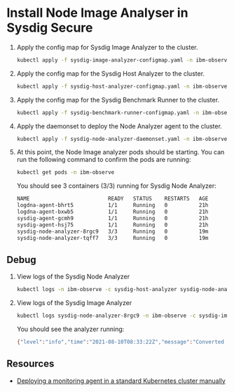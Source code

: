 # Install Node Image Analyser in Sysdig Secure

1. Apply the config map for Sysdig Image Analyzer to the cluster.

    ```sh
    kubectl apply -f sysdig-image-analyzer-configmap.yaml -n ibm-observe
    ```

1. Apply the config map for the Sysdig Host Analyzer to the cluster.

    ```sh
    kubectl apply -f sysdig-host-analyzer-configmap.yaml -n ibm-observe
    ```

1. Apply the config map for the Sysdig Benchmark Runner to the cluster.

    ```sh
    kubectl apply -f sysdig-benchmark-runner-configmap.yaml -n ibm-observe
    ```

1. Apply the daemonset to deploy the Node Analyzer agent to the cluster.

    ```sh
    kubectl apply -f sysdig-node-analyzer-daemonset.yaml -n ibm-observe
    ```

1. At this point, the Node Image analyzer pods should be starting. You can run the following command to confirm the pods are running:

    ```sh
    kubectl get pods -n ibm-observe
    ```

    You should see 3 containers (3/3) running for Sysdig Node Analyzer:

    ```sh
    NAME                         READY   STATUS    RESTARTS   AGE
    logdna-agent-bhrt5           1/1     Running   0          21h
    logdna-agent-bxwb5           1/1     Running   0          21h
    sysdig-agent-gcmh9           1/1     Running   0          21h
    sysdig-agent-hsj75           1/1     Running   0          21h
    sysdig-node-analyzer-8rgc9   3/3     Running   0          19m
    sysdig-node-analyzer-tqff7   3/3     Running   0          19m
    ```

## Debug

1. View logs of the Sysdig Node Analyzer

    ```sh
    kubectl logs -n ibm-observe -c sysdig-host-analyzer sysdig-node-analyzer-8rgc9
    ```

1. View logs of the Sysdig Image Analyzer

    ```sh
    kubectl logs sysdig-node-analyzer-8rgc9 -n ibm-observe -c sysdig-image-analyzer
    ```

    You should see the analyzer running:

    ```sh
    {"level":"info","time":"2021-08-10T08:33:22Z","message":"Converted containerd image &{de.icr.io/mace/mytodo:lts-alpine3.13 sha256:3acea0c4dff85cb7fd2b19bc64b26408cf8c0cb007b8e227c384d09c858f51b1 49e94a9eaf11c7efbb601e8b854548cc83714968931e6f959e511807143f71ca unix:///var/run/containerd/containerd.sock 113780315 containerd}, running analyzer"}
    ```

## Resources

* [Deploying a monitoring agent in a standard Kubernetes cluster manually](https://cloud.ibm.com/docs/monitoring?topic=monitoring-config_agent#config_agent_kube_manually)
